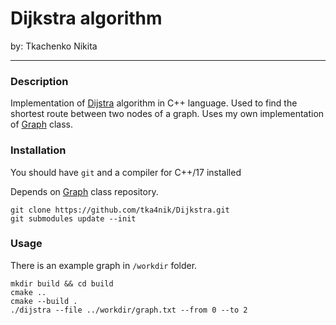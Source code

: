 # **Dijkstra algorithm**
by: Tkachenko Nikita

---

### Description

Implementation of [Dijstra](https://en.wikipedia.org/wiki/Dijkstra%27s_algorithm) algorithm in C++ language. Used to find the shortest route between two nodes of a graph.
Uses my own implementation of [Graph](https://github.com/tka4nik/Graph) class.
	

### Installation

You should have `git` and a compiler for C++/17 installed

Depends on [Graph](https://github.com/tka4nik/Graph) class repository.

```
git clone https://github.com/tka4nik/Dijkstra.git
git submodules update --init
```

### Usage
There is an example graph in `/workdir` folder.

```
mkdir build && cd build
cmake ..
cmake --build .
./dijstra --file ../workdir/graph.txt --from 0 --to 2
```
